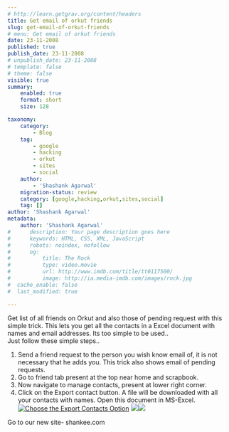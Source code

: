 ```yaml
---
# http://learn.getgrav.org/content/headers
title: Get email of orkut friends
slug: get-email-of-orkut-friends
# menu: Get email of orkut friends
date: 23-11-2008
published: true
publish_date: 23-11-2008
# unpublish_date: 23-11-2008
# template: false
# theme: false
visible: true
summary:
    enabled: true
    format: short
    size: 128

taxonomy:
    category:
        - Blog
    tag:
        - google
        - hacking
        - orkut
        - sites
        - social
    author:
        - 'Shashank Agarwal'
    migration-status: review
    category: [google,hacking,orkut,sites,social]
    tag: []
author: 'Shashank Agarwal'
metadata:
    author: 'Shashank Agarwal'
#      description: Your page description goes here
#      keywords: HTML, CSS, XML, JavaScript
#      robots: noindex, nofollow
#      og:
#          title: The Rock
#          type: video.movie
#          url: http://www.imdb.com/title/tt0117500/
#          image: http://ia.media-imdb.com/images/rock.jpg
#  cache_enable: false
#  last_modified: true

---
```


Get list of all friends on Orkut and also those of pending request with this simple trick. This lets you get all the contacts in a Excel document with names and email addresses. Its too simple to be used..  
Just follow these simple steps..  
  
1. Send a friend request to the person you wish know email of, it is not necessary that he adds you. This trick also shows email of pending requests.  
2. Go to friend tab present at the top near home and scrapbook.  
3. Now navigate to manage contacts, present at lower right corner.  
4. Click on the Export contact button. A file will be downloaded with all your contacts with names. Open this document in MS-Excel.  
[![](http://www.orkutplus.net/blog/wp-content/uploads/2008/11/export-contacts.gif "Choose the Export Contacts Option")](http://www.orkutplus.net/blog/wp-content/uploads/2008/11/export-contacts.gif) ![](file:///C:/DOCUME~1/s/LOCALS~1/Temp/moz-screenshot-8.jpg)![](file:///C:/DOCUME~1/s/LOCALS~1/Temp/moz-screenshot-9.jpg)

Go to our new site- shankee.com
